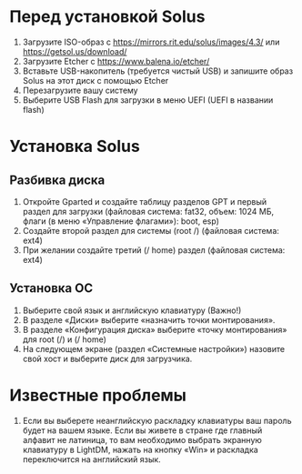 # Перед установкой Solus
1. Загрузите ISO-образ с https://mirrors.rit.edu/solus/images/4.3/ или https://getsol.us/download/
2. Загрузите Etcher с https://www.balena.io/etcher/
3. Вставьте USB-накопитель (требуется чистый USB) и запишите образ Solus на этот диск с помощью Etcher
4. Перезагрузите вашу систему
5. Выберите USB Flash для загрузки в меню UEFI (UEFI в названии flash)

# Установка Solus
## Разбивка диска

1. Откройте Gparted и создайте таблицу разделов GPT и первый раздел для загрузки (файловая система: fat32, объем: 1024 МБ, флаги (в меню «Управление флагами»): boot, esp)
2. Создайте второй раздел для системы (root /) (файловая система: ext4)
3. При желании создайте третий (/ home) раздел (файловая система: ext4)

## Установка ОС

1. Выберите свой язык и английскую клавиатуру (Важно!)
2. В разделе «Диски» выберите «назначить точки монтирования».
3. В разделе «Конфигурация диска» выберите «точку монтирования» для root (/) и (/ home)
4. На следующем экране (раздел «Системные настройки») назовите свой хост и выберите диск для загрузчика.

# Известные проблемы

1. Если вы выберете неанглийскую раскладку клавиатуры ваш пароль будет на вашем языке. Если вы живете в стране где главный алфавит не латиница, то вам необходимо выбрать экранную клавиатуру в LightDM, нажать на кнопку «Win» и раскладка переключится на английский язык.
